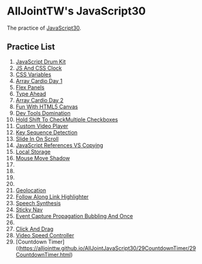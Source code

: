 # AllJointTW's JavaScript30
The practice of [JavaScript30](https://javascript30.com).

## Practice List
1. [JavaScript Drum Kit](https://alljointtw.github.io/AllJointJavaScript30/01JavaScriptDrumKit/01JavaScriptDrumKit.html)
2. [JS And CSS Clock](https://alljointtw.github.io/AllJointJavaScript30/02JSAndCSSClock/02JSAndCSSClock.html)
3. [CSS Variables](https://alljointtw.github.io/AllJointJavaScript30/03CSSVariables/03CSSVariables.html)
4. [Array Cardio Day 1](https://alljointtw.github.io/AllJointJavaScript30/04ArrayCardioDay1/04ArrayCardioDay1.html)
5. [Flex Panels](https://alljointtw.github.io/AllJointJavaScript30/05FlexPanels/05FlexPanels.html)
6. [Type Ahead](https://alljointtw.github.io/AllJointJavaScript30/06TypeAhead/06TypeAhead.html)
7. [Array Cardio Day 2](https://alljointtw.github.io/AllJointJavaScript30/07ArrayCardioDay2/07ArrayCardioDay2.html)
8. [Fun With HTML5 Canvas](https://alljointtw.github.io/AllJointJavaScript30/08FunWithHTML5Canvas/08FunWithHTML5Canvas.html)
9. [Dev Tools Domination](https://alljointtw.github.io/AllJointJavaScript30/09DevToolsDomination/09DevToolsDomination.html)
10. [Hold Shift To CheckMultiple Checkboxes](https://alljointtw.github.io/AllJointJavaScript30/10HoldShiftToCheckMultipleCheckboxes/10HoldShiftToCheckMultipleCheckboxes.html)
11. [Custom Video Player](https://alljointtw.github.io/AllJointJavaScript30/11CustomVideoPlayer/11CustomVideoPlayer.html)
12. [Key Sequence Detection](https://alljointtw.github.io/AllJointJavaScript30/12KeySequenceDetection/12KeySequenceDetection.html)
13. [Slide In On Scroll](https://alljointtw.github.io/AllJointJavaScript30/13SlideInOnScroll/13SlideInOnScroll.html)
14. [JavaScript References VS Copying](https://alljointtw.github.io/AllJointJavaScript30/14JavaScriptReferencesVSCopying/14JavaScriptReferencesVSCopying.html)
15. [Local Storage](https://alljointtw.github.io/AllJointJavaScript30/15LocalStorage/15LocalStorage.html)
16. [Mouse Move Shadow](https://alljointtw.github.io/AllJointJavaScript30/16MouseMoveShadow/16MouseMoveShadow.html)
17. 
18. 
19. 
20. 
21. [Geolocation](https://alljointtw.github.io/AllJointJavaScript30/21Geolocation/21Geolocation.html)
22. [Follow Along Link Highlighter](https://alljointtw.github.io/AllJointJavaScript30/22FollowAlongLinkHighlighter/22FollowAlongLinkHighlighter.html)
23. [Speech Synthesis](https://alljointtw.github.io/AllJointJavaScript30/23SpeechSynthesis/23SpeechSynthesis.html)
24. [Sticky Nav](https://alljointtw.github.io/AllJointJavaScript30/24StickyNav/24StickyNav.html)
25. [Event Capture Propagation Bubbling And Once](https://alljointtw.github.io/AllJointJavaScript30/25EventCapturePropagationBubblingAndOnce/25EventCapturePropagationBubblingAndOnce.html)
26. 
27. [Click And Drag](https://alljointtw.github.io/AllJointJavaScript30/27ClickAndDrag/27ClickAndDrag.html)
28. [Video Speed Controller](https://alljointtw.github.io/AllJointJavaScript30/28VideoSpeedController/28VideoSpeedController.html)
29. [Countdown Timer]((https://alljointtw.github.io/AllJointJavaScript30/29CountdownTimer/29CountdownTimer.html)
